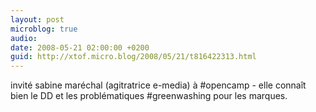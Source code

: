 ```yaml
---
layout: post
microblog: true
audio: 
date: 2008-05-21 02:00:00 +0200
guid: http://xtof.micro.blog/2008/05/21/t816422313.html
---
```

invité sabine maréchal (agitratrice e-media) à #opencamp - elle connaît bien le DD et les problématiques #greenwashing pour les marques.
